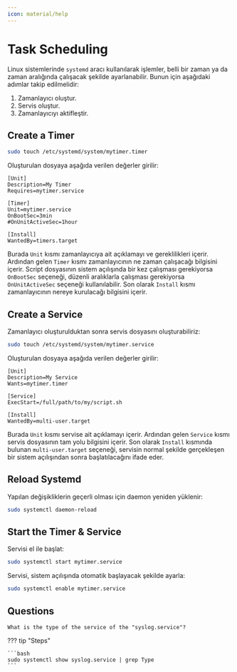 ```yaml
---
icon: material/help
---
```


# Task Scheduling

Linux sistemlerinde `systemd` aracı kullanılarak işlemler, belli bir zaman ya da zaman aralığında çalışacak şekilde ayarlanabilir. Bunun için aşağıdaki adımlar takip edilmelidir:

1. Zamanlayıcı oluştur.
2. Servis oluştur.
3. Zamanlayıcıyı aktifleştir.

## Create a Timer

```bash
sudo touch /etc/systemd/system/mytimer.timer
```

Oluşturulan dosyaya aşağıda verilen değerler girilir:

```text title="mytimer.timer" linenums="1"
[Unit]
Description=My Timer
Requires=mytimer.service

[Timer]
Unit=mytimer.service
OnBootSec=3min
#OnUnitActiveSec=1hour

[Install]
WantedBy=timers.target
```

Burada `Unit` kısmı zamanlayıcıya ait açıklamayı ve gereklilikleri içerir. Ardından gelen `Timer` kısmı zamanlayıcının ne zaman çalışacağı bilgisini içerir. Script dosyasının sistem açılışında bir kez çalışması gerekiyorsa `OnBootSec` seçeneği, düzenli aralıklarla çalışması gerekiyorsa `OnUnitActiveSec` seçeneği kullanılabilir. Son olarak `Install` kısmı zamanlayıcının nereye kurulacağı bilgisini içerir.

## Create a Service

Zamanlayıcı oluşturulduktan sonra servis dosyasını oluşturabiliriz:

```bash
sudo touch /etc/systemd/system/mytimer.service
```

Oluşturulan dosyaya aşağıda verilen değerler girilir:

```text title="mytimer.service" linenums="1"
[Unit]
Description=My Service
Wants=mytimer.timer

[Service]
ExecStart=/full/path/to/my/script.sh

[Install]
WantedBy=multi-user.target
```

Burada `Unit` kısmı servise ait açıklamayı içerir. Ardından gelen `Service` kısmı servis dosyasının tam yolu bilgisini içerir. Son olarak `Install` kısmında bulunan `multi-user.target` seçeneği, servisin normal şekilde gerçekleşen bir sistem açılışından sonra başlatılacağını ifade eder.

## Reload Systemd

Yapılan değişikliklerin geçerli olması için daemon yeniden yüklenir:

```bash
sudo systemctl daemon-reload
```

## Start the Timer & Service

Servisi el ile başlat:

```bash
sudo systemctl start mytimer.service
```

Servisi, sistem açılışında otomatik başlayacak şekilde ayarla:

```bash
sudo systemctl enable mytimer.service
```

## Questions

```text
What is the type of the service of the "syslog.service"?
```

??? tip "Steps"

    ```bash
    sudo systemctl show syslog.service | grep Type
    ```
